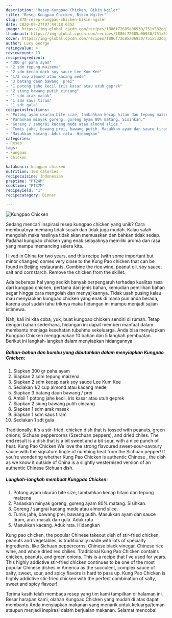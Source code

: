 ```yaml
---
description: "Resep Kungpao Chicken, Bikin Ngiler"
title: "Resep Kungpao Chicken, Bikin Ngiler"
slug: 878-resep-kungpao-chicken-bikin-ngiler
date: 2020-09-27T07:44:18.635Z
image: https://img-global.cpcdn.com/recipes/f886f72685a06930/751x532cq70/kungpao-chicken-foto-resep-utama.jpg
thumbnail: https://img-global.cpcdn.com/recipes/f886f72685a06930/751x532cq70/kungpao-chicken-foto-resep-utama.jpg
cover: https://img-global.cpcdn.com/recipes/f886f72685a06930/751x532cq70/kungpao-chicken-foto-resep-utama.jpg
author: Lucy George
ratingvalue: 4
reviewcount: 13
recipeingredient:
- "300 gr paha ayam"
- "2 sdm tepung maizena"
- "2 sdm kecap dark soy sauce Lee Kum Kee"
- "1/2 cup almond atau kacang mede"
- "3 batang daun bawang  prei"
- "1 potong jahe kecil iris kasar atau utuh geprek"
- "2 siung bawang putih cincang"
- "1 sdm arak masak"
- "1 sdm saus tiram"
- "1 sdt gula"
recipeinstructions:
- "Potong ayam ukuran bite size, tambahkan kecap hitam dan tepung maizena"
- "Panaskan minyak goreng, goreng ayam 80% matang. Sisihkan."
- "Goreng / sangrai kacang mede atau almond slice."
- "Tumis jahe, bawang prei, bawang putih. Masukkan ayam dan sauce tiram, arak masak dan gula. Aduk rata"
- "Masukkan kacang. Aduk rata. Hidangkan"
categories:
- Resep
tags:
- kungpao
- chicken

katakunci: kungpao chicken 
nutrition: 108 calories
recipecuisine: Indonesian
preptime: "PT24M"
cooktime: "PT37M"
recipeyield: "1"
recipecategory: Dinner

---
```



![Kungpao Chicken](https://img-global.cpcdn.com/recipes/f886f72685a06930/751x532cq70/kungpao-chicken-foto-resep-utama.jpg)

Sedang mencari inspirasi resep kungpao chicken yang unik? Cara membuatnya memang tidak susah dan tidak juga mudah. Kalau salah mengolah maka hasilnya tidak akan memuaskan dan bahkan tidak sedap. Padahal kungpao chicken yang enak selayaknya memiliki aroma dan rasa yang mampu memancing selera kita.

I lived in China for two years, and this recipe (with some important but minor changes) comes very close to the Kung Pao chicken that can be found in Beijing restaurants. Combine the rice wine, peanut oil, soy sauce, salt and cornstarch. Remove the chicken from the skillet.

Ada beberapa hal yang sedikit banyak berpengaruh terhadap kualitas rasa dari kungpao chicken, pertama dari jenis bahan, kemudian pemilihan bahan segar hingga cara mengolah dan menyajikannya. Tidak usah pusing kalau mau menyiapkan kungpao chicken yang enak di mana pun anda berada, karena asal sudah tahu triknya maka hidangan ini mampu menjadi sajian istimewa.


Nah, kali ini kita coba, yuk, buat kungpao chicken sendiri di rumah. Tetap dengan bahan sederhana, hidangan ini dapat memberi manfaat dalam membantu menjaga kesehatan tubuhmu sekeluarga. Anda bisa menyiapkan Kungpao Chicken menggunakan 10 bahan dan 5 langkah pembuatan. Berikut ini langkah-langkah dalam menyiapkan hidangannya.

<!--inarticleads1-->

##### Bahan-bahan dan bumbu yang dibutuhkan dalam menyiapkan Kungpao Chicken:

1. Siapkan 300 gr paha ayam
1. Siapkan 2 sdm tepung maizena
1. Siapkan 2 sdm kecap dark soy sauce Lee Kum Kee
1. Sediakan 1/2 cup almond atau kacang mede
1. Siapkan 3 batang daun bawang / prei
1. Ambil 1 potong jahe kecil, iris kasar atau utuh geprek
1. Siapkan 2 siung bawang putih cincang
1. Siapkan 1 sdm arak masak
1. Siapkan 1 sdm saus tiram
1. Sediakan 1 sdt gula


Traditionally, it&#39;s a stir-fried, chicken dish that is tossed with peanuts, green onions, Sichuan peppercorns (Szechuan peppers), and dried chiles. The end result is a dish that is a bit sweet and a bit sour, with a nice punch of heat. Kung Pao Chicken We love the strong flavoured sweet-sour-savoury sauce with the signature tingle of numbing heat from the Sichuan pepper! If you&#39;re wondering whether Kung Pao Chicken is authentic Chinese , the dish as we know it outside of China is a slightly westernised version of an authentic Chinese Sichuan dish. 

<!--inarticleads2-->

##### Langkah-langkah membuat Kungpao Chicken:

1. Potong ayam ukuran bite size, tambahkan kecap hitam dan tepung maizena
1. Panaskan minyak goreng, goreng ayam 80% matang. Sisihkan.
1. Goreng / sangrai kacang mede atau almond slice.
1. Tumis jahe, bawang prei, bawang putih. Masukkan ayam dan sauce tiram, arak masak dan gula. Aduk rata
1. Masukkan kacang. Aduk rata. Hidangkan


Kung pao chicken, the popular Chinese takeout dish of stir-fried chicken, peanuts and vegetables, is traditionally made with lots of specialty ingredients, like Sichuan peppercorns, Chinese black vinegar, Chinese rice wine, and whole dried red chilies. Traditional Kung Pao Chicken contains chicken, peanuts, and green onions. This is a recipe that I&#39;ve used for years. This highly addictive stir-fried chicken continues to be one of the most popular Chinese dishes in America as the succulent, complex sauce of salty, sweet, sour, and spicy flavors is hard to pass up. Kung Pao Chicken is highly addictive stir-fried chicken with the perfect combination of salty, sweet and spicy flavour! 

Terima kasih telah membaca resep yang tim kami tampilkan di halaman ini. Besar harapan kami, olahan Kungpao Chicken yang mudah di atas dapat membantu Anda menyiapkan makanan yang menarik untuk keluarga/teman ataupun menjadi inspirasi dalam berjualan makanan. Selamat mencoba!
